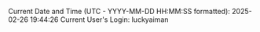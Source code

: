Current Date and Time (UTC - YYYY-MM-DD HH:MM:SS formatted): 2025-02-26 19:44:26
Current User's Login: luckyaiman

